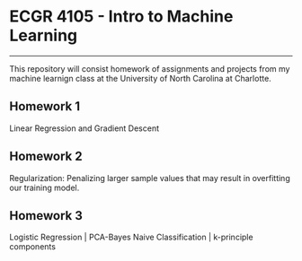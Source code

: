 # ECGR 4105 - Intro to Machine Learning
------------------------------------------

This repository will consist homework of assignments and projects from my machine learnign class at the University of North Carolina at Charlotte.

**Homework 1**
-----------------------------------------
Linear Regression and Gradient Descent 

**Homework 2**
-----------------------------------------
Regularization: Penalizing larger sample values that may result in overfitting our training model. 

**Homework 3**
------------------------------------------
Logistic Regression | PCA-Bayes Naive Classification | k-principle components

